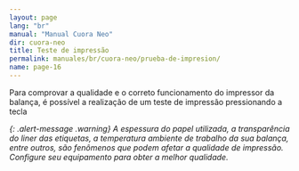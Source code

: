 ```yaml
---
layout: page
lang: "br"
manual: "Manual Cuora Neo"
dir: cuora-neo
title: Teste de impressão
permalink: manuales/br/cuora-neo/prueba-de-impresion/
name: page-16
---
```

Para comprovar a qualidade e o correto funcionamento do impressor da balança, é possível a realização de um teste de impressão pressionando a tecla <i class="systel-tecla-9" />


{: .alert-message .warning}
A espessura do papel utilizada, a transparência do liner das etiquetas, a temperatura ambiente de trabalho da sua balança, entre outros, são fenômenos que podem afetar a qualidade de impressão.
Configure seu equipamento para obter a melhor qualidade.

